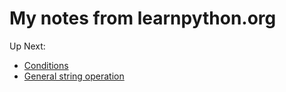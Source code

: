 # My notes from learnpython.org

Up Next:
- [Conditions](https://www.learnpython.org/en/Conditions)
- [General string operation](https://docs.python.org/3.8/library/string.html)
